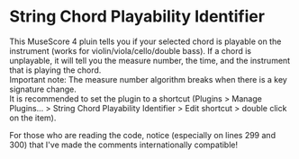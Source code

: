 # String Chord Playability Identifier
This MuseScore 4 pluin tells you if your selected chord is playable on the instrument (works for violin/viola/cello/double bass). If a chord is unplayable, it will tell you the measure number, the time, and the instrument that is playing the chord.  
Important note: The measure number algorithm breaks when there is a key signature change.  
It is recommended to set the plugin to a shortcut (Plugins > Manage Plugins... > String Chord Playability Identifier > Edit shortcut > double click on the item).  
  
For those who are reading the code, notice (especially on lines 299 and 300) that I've made the comments internationally compatible!
